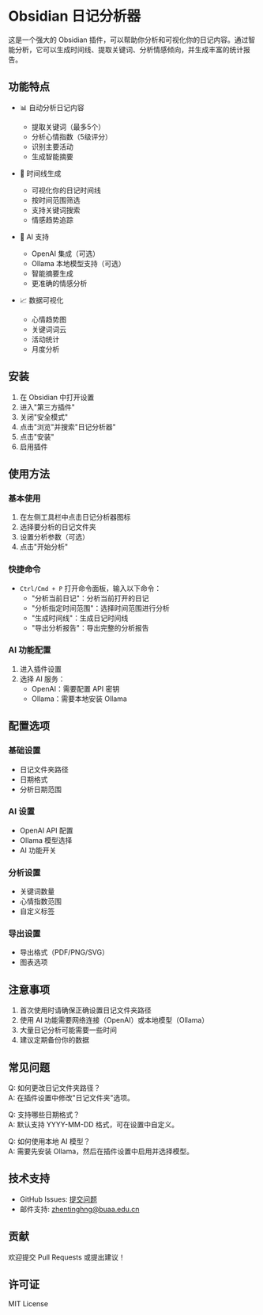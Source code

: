 # Obsidian 日记分析器

这是一个强大的 Obsidian 插件，可以帮助你分析和可视化你的日记内容。通过智能分析，它可以生成时间线、提取关键词、分析情感倾向，并生成丰富的统计报告。

## 功能特点

- 📊 自动分析日记内容
  - 提取关键词（最多5个）
  - 分析心情指数（5级评分）
  - 识别主要活动
  - 生成智能摘要

- 📅 时间线生成
  - 可视化你的日记时间线
  - 按时间范围筛选
  - 支持关键词搜索
  - 情感趋势追踪

- 🤖 AI 支持
  - OpenAI 集成（可选）
  - Ollama 本地模型支持（可选）
  - 智能摘要生成
  - 更准确的情感分析

- 📈 数据可视化
  - 心情趋势图
  - 关键词词云
  - 活动统计
  - 月度分析

## 安装

1. 在 Obsidian 中打开设置
2. 进入"第三方插件"
3. 关闭"安全模式"
4. 点击"浏览"并搜索"日记分析器"
5. 点击"安装"
6. 启用插件

## 使用方法

### 基本使用

1. 在左侧工具栏中点击日记分析器图标
2. 选择要分析的日记文件夹
3. 设置分析参数（可选）
4. 点击"开始分析"

### 快捷命令

- `Ctrl/Cmd + P` 打开命令面板，输入以下命令：
  - "分析当前日记"：分析当前打开的日记
  - "分析指定时间范围"：选择时间范围进行分析
  - "生成时间线"：生成日记时间线
  - "导出分析报告"：导出完整的分析报告

### AI 功能配置

1. 进入插件设置
2. 选择 AI 服务：
   - OpenAI：需要配置 API 密钥
   - Ollama：需要本地安装 Ollama

## 配置选项

### 基础设置
- 日记文件夹路径
- 日期格式
- 分析日期范围

### AI 设置
- OpenAI API 配置
- Ollama 模型选择
- AI 功能开关

### 分析设置
- 关键词数量
- 心情指数范围
- 自定义标签

### 导出设置
- 导出格式（PDF/PNG/SVG）
- 图表选项

## 注意事项

1. 首次使用时请确保正确设置日记文件夹路径
2. 使用 AI 功能需要网络连接（OpenAI）或本地模型（Ollama）
3. 大量日记分析可能需要一些时间
4. 建议定期备份你的数据

## 常见问题

Q: 如何更改日记文件夹路径？  
A: 在插件设置中修改"日记文件夹"选项。

Q: 支持哪些日期格式？  
A: 默认支持 YYYY-MM-DD 格式，可在设置中自定义。

Q: 如何使用本地 AI 模型？  
A: 需要先安装 Ollama，然后在插件设置中启用并选择模型。

## 技术支持

- GitHub Issues: [提交问题](https://github.com/hztBUAA/https://github.com/hztBUAA/obs-plugin/issues)
- 邮件支持: zhentinghng@buaa.edu.cn

## 贡献

欢迎提交 Pull Requests 或提出建议！

## 许可证

MIT License
